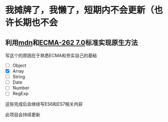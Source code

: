 # 我摊牌了，我懒了，短期内不会更新（也许长期也不会


## 利用[mdn](https://developer.mozilla.org/)和[ECMA-262 7.0](https://www.ecma-international.org/ecma-262/7.0)标准实现原生方法

写这个的原因在于熟悉ECMA和夯实自己的基础
- [ ] Object
- [x] Array
- [ ] String
- [ ] Date
- [ ] Number
- [ ] RegExp

这些完成后会继续写ES6和ES7相关内容

此项目会持续更新
